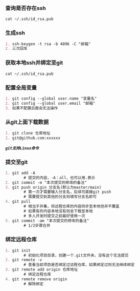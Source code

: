 ### 查询是否存在ssh
`cat ~/.ssh/id_rsa.pub`

### 生成ssh
```markdown
1. ssh-keygen -t rsa -b 4096 -C "邮箱"
2. 三次回车
```

### 获取本地ssh并绑定至git
`cat ~/.ssh/id_rsa.pub`

### 配置全局变量

```markdown
1. git config --global user.name "变量名"
2. git config --global user.email "邮箱"
3. 如果不配置后面会无法操作
```

### 从git上面下载数据

```markdown
1. git clone 仓库地址
2. git@github.com:xxxxxx
```

***`git支持Linux命令`***

### 提交至git

```markdown
1. git add -A  
		# 提交的内容，-A：all，也可以用.表示
2. git commit -m "本次提交的修改的备注"
3. git push origin 分支名(默认为master/main)
		# 第一次才需要输入分支名，后续可直接git push
		# 需要提交到其他的分支则填写分支名即可
4. git pull
		# 相当于并集，将远程仓库的内容同步至本地但并不覆盖
		# 如果有的内容本地没有则会下载至本地
		# 多人开发时提交之前最好使用一次
5. git commit -am "本次提交的修改的备注"
		# 1/2步骤合并
```

### 绑定远程仓库

```markdown
1. git init
		# 初始化项目目录，创建一个.git文件夹，没有这个无法提交
2. git remote -v
		# 查看当前项目是否绑定过远程仓库，如果绑定过则无法继续绑定
3. git remote add origin 仓库地址
		# 绑定远程仓库
4. git remote remove origin
		# 解除绑定
```

